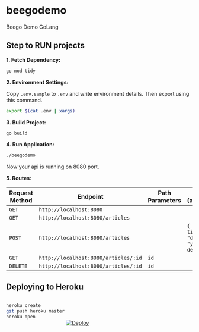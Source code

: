 # beegodemo

Beego Demo GoLang

## Step to RUN projects

**1. Fetch Dependency:**

```sh
go mod tidy
```

**2. Environment Settings:**

Copy `.env.sample` to `.env` and write environment details. Then export using this command.

```sh
export $(cat .env | xargs)
```

**3. Build Project:**

```sh
go build
```

**4. Run Application:**

```sh
./beegodemo
```

Now your api is running on 8080 port.

**5. Routes:**

| Request Method | Endpoint                             | Path Parameters | Body (application/json)                                        | Query Parameters |
| -------------- | ------------------------------------ | --------------- | -------------------------------------------------------------- | ---------------- |
| `GET`          | `http://localhost:8080`              |                 |                                                                |                  |
| `GET`          | `http://localhost:8080/articles`     |                 |                                                                |                  |
| `POST`         | `http://localhost:8080/articles`     |                 | `{ "title": "your title", "description": "your description" }` |                  |
| `GET`          | `http://localhost:8080/articles/:id` | `id`            |                                                                |                  |
| `DELETE`       | `http://localhost:8080/articles/:id` | `id`            |                                                                |                  |

## Deploying to Heroku

<div style="-webkit-column-count: 2; -moz-column-count: 2; column-count: 2; -webkit-column-rule: 1px dotted #e0e0e0; -moz-column-rule: 1px dotted #e0e0e0; column-rule: 1px dotted #e0e0e0;">
<div style="display: inline-block;">

```sh
heroku create
git push heroku master
heroku open
```

</div>
<div style="display: inline-block;">

[![Deploy](https://www.herokucdn.com/deploy/button.png)](https://heroku.com/deploy)

</div>
</div>